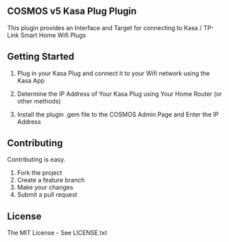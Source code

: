 ## COSMOS v5 Kasa Plug Plugin

This plugin provides an Interface and Target for connecting to Kasa / TP-Link Smart Home Wifi Plugs

## Getting Started

1. Plug in your Kasa Plug and connect it to your Wifi network using the Kasa App

2. Determine the IP Address of Your Kasa Plug using Your Home Router (or other methods)

3. Install the plugin .gem file to the COSMOS Admin Page and Enter the IP Address

## Contributing

Contributing is easy.

1. Fork the project
2. Create a feature branch
3. Make your changes
4. Submit a pull request

## License

The MIT License - See LICENSE.txt
